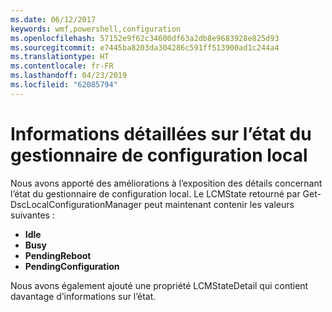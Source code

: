 ```yaml
---
ms.date: 06/12/2017
keywords: wmf,powershell,configuration
ms.openlocfilehash: 57152e9f62c34600df63a2db8e9683928e825d93
ms.sourcegitcommit: e7445ba8203da304286c591ff513900ad1c244a4
ms.translationtype: HT
ms.contentlocale: fr-FR
ms.lasthandoff: 04/23/2019
ms.locfileid: "62085794"
---
```

# <a name="detailed-information-about-lcm-state"></a>Informations détaillées sur l’état du gestionnaire de configuration local

Nous avons apporté des améliorations à l’exposition des détails concernant l’état du gestionnaire de configuration local. Le LCMState retourné par Get-DscLocalConfigurationManager peut maintenant contenir les valeurs suivantes :

* **Idle**
* **Busy**
* **PendingReboot**
* **PendingConfiguration**

Nous avons également ajouté une propriété LCMStateDetail qui contient davantage d’informations sur l’état.

